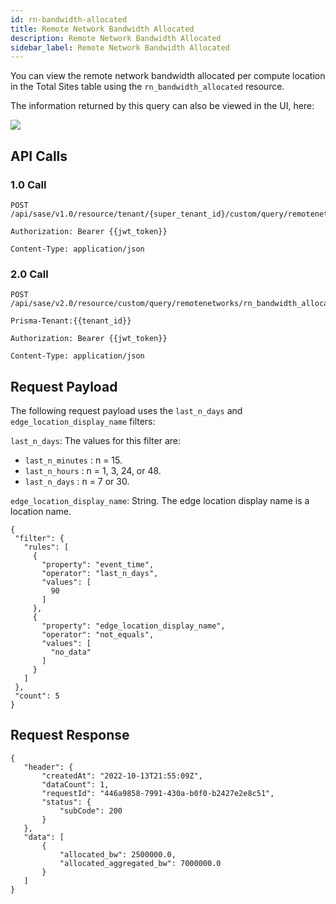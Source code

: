 ```yaml
---
id: rn-bandwidth-allocated
title: Remote Network Bandwidth Allocated
description: Remote Network Bandwidth Allocated
sidebar_label: Remote Network Bandwidth Allocated
---
```


You can view the remote network bandwidth allocated per compute location in the Total Sites table using the `rn_bandwidth_allocated` resource.

The information returned by this query can also be viewed in the UI, here:

![](/access/img/rn_bandwidth_allocated_img.png)

## API Calls

### 1.0 Call

    POST /api/sase/v1.0/resource/tenant/{super_tenant_id}/custom/query/remotenetworks/rn_bandwidth_allocated

    Authorization: Bearer {{jwt_token}}

    Content-Type: application/json

### 2.0 Call

    POST /api/sase/v2.0/resource/custom/query/remotenetworks/rn_bandwidth_allocated

    Prisma-Tenant:{{tenant_id}}

    Authorization: Bearer {{jwt_token}}

    Content-Type: application/json

## Request Payload

The following request payload uses the `last_n_days` and `edge_location_display_name` filters:

`last_n_days`: The values for this filter are:

- `last_n_minutes` : n = 15.
- `last_n_hours` : n = 1, 3, 24, or 48.
- `last_n_days` : n = 7 or 30.

`edge_location_display_name`: String. The edge location display name is a location name.

    {
     "filter": {
       "rules": [
         {
           "property": "event_time",
           "operator": "last_n_days",
           "values": [
             90
           ]
         },
         {
           "property": "edge_location_display_name",
           "operator": "not_equals",
           "values": [
             "no_data"
           ]
         }
       ]
     },
     "count": 5
    }

## Request Response

    {
       "header": {
           "createdAt": "2022-10-13T21:55:09Z",
           "dataCount": 1,
           "requestId": "446a9858-7991-430a-b0f0-b2427e2e8c51",
           "status": {
               "subCode": 200
           }
       },
       "data": [
           {
               "allocated_bw": 2500000.0,
               "allocated_aggregated_bw": 7000000.0
           }
       ]
    }
